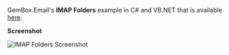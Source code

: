 GemBox.Email's **IMAP Folders** example in C# and VB.NET that is available [here](https://www.gemboxsoftware.com/email/examples/email-folders/302).

**Screenshot**

![IMAP Folders Screenshot](https://www.gemboxsoftware.com/Email/Examples/Content/IMAP/Folders/Folders.png)